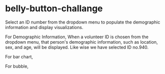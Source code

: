 # belly-button-challange

Select an ID number from the dropdown menu to populate the demographic information and display visualizations.

For Demographic Information,
When a volunteer ID is chosen from the dropdown menu, that person's demographic information, such as location, sex, and age, will be displayed.
Like wise we have selected ID no.940.

For bar chart,



For bubble,
